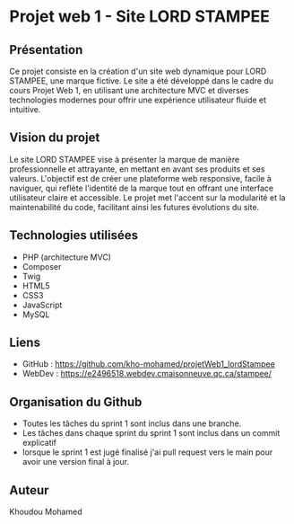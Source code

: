 # Projet web 1 - Site LORD STAMPEE

## Présentation

Ce projet consiste en la création d'un site web dynamique pour LORD STAMPEE, une marque fictive. Le site a été développé dans le cadre du cours Projet Web 1, en utilisant une architecture MVC et diverses technologies modernes pour offrir une expérience utilisateur fluide et intuitive.

## Vision du projet

Le site LORD STAMPEE vise à présenter la marque de manière professionnelle et attrayante, en mettant en avant ses produits et ses valeurs. L'objectif est de créer une plateforme web responsive, facile à naviguer, qui reflète l'identité de la marque tout en offrant une interface utilisateur claire et accessible. Le projet met l'accent sur la modularité et la maintenabilité du code, facilitant ainsi les futures évolutions du site.

## Technologies utilisées

- PHP (architecture MVC)
- Composer
- Twig
- HTML5
- CSS3
- JavaScript
- MySQL

## Liens

- GitHub : https://github.com/kho-mohamed/projetWeb1_lordStampee
- WebDev : https://e2496518.webdev.cmaisonneuve.qc.ca/stampee/

## Organisation du Github

- Toutes les tâches du sprint 1 sont inclus dans une branche.
- Les tâches dans chaque sprint du sprint 1 sont inclus dans un commit explicatif
- lorsque le sprint 1 est jugé finalisé j'ai pull request vers le main pour avoir une version final à jour. 

## Auteur

Khoudou Mohamed
